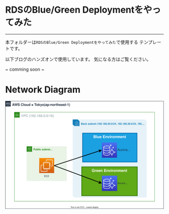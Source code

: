 # RDSのBlue/Green Deploymentをやってみた

---

本フォルダーは`RDSのBlue/Green Deploymentをやってみた`で使用する
テンプレートです。

以下ブログのハンズオンで使用しています。
気になる方はご覧ください。

~ comming soon ~

# Network Diagram

![nw-diag](./diagram.svg)
